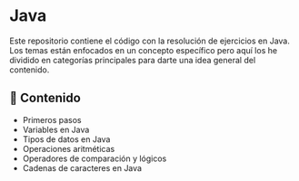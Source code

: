 # Java
Este repositorio contiene el código con la resolución de ejercicios en Java.
Los temas están enfocados en un concepto específico pero aquí los he dividido en categorías principales para darte una idea general del contenido.
## 🔹 Contenido
- Primeros pasos
- Variables en Java
- Tipos de datos en Java
- Operaciones aritméticas
- Operadores de comparación y lógicos
- Cadenas de caracteres en Java
